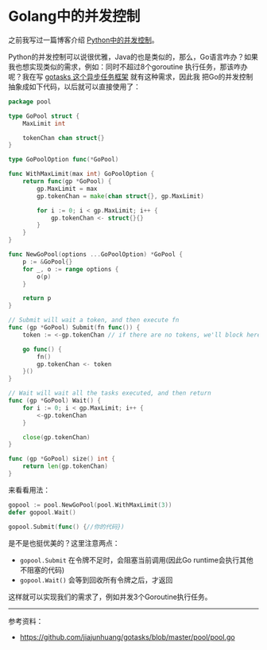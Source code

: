 # Golang中的并发控制

之前我写过一篇博客介绍 [Python中的并发控制](https://jiajunhuang.com/articles/2020_02_12-python_concurrency.md.html)。

Python的并发控制可以说很优雅，Java的也是类似的，那么，Go语言咋办？如果我也想实现类似的需求，例如：同时不超过8个goroutine
执行任务，那该咋办呢？我在写 [gotasks 这个异步任务框架](https://github.com/jiajunhuang/gotasks) 就有这种需求，因此我
把Go的并发控制抽象成如下代码，以后就可以直接使用了：

```go
package pool

type GoPool struct {
	MaxLimit int

	tokenChan chan struct{}
}

type GoPoolOption func(*GoPool)

func WithMaxLimit(max int) GoPoolOption {
	return func(gp *GoPool) {
		gp.MaxLimit = max
		gp.tokenChan = make(chan struct{}, gp.MaxLimit)

		for i := 0; i < gp.MaxLimit; i++ {
			gp.tokenChan <- struct{}{}
		}
	}
}

func NewGoPool(options ...GoPoolOption) *GoPool {
	p := &GoPool{}
	for _, o := range options {
		o(p)
	}

	return p
}

// Submit will wait a token, and then execute fn
func (gp *GoPool) Submit(fn func()) {
	token := <-gp.tokenChan // if there are no tokens, we'll block here

	go func() {
		fn()
		gp.tokenChan <- token
	}()
}

// Wait will wait all the tasks executed, and then return
func (gp *GoPool) Wait() {
	for i := 0; i < gp.MaxLimit; i++ {
		<-gp.tokenChan
	}

	close(gp.tokenChan)
}

func (gp *GoPool) size() int {
	return len(gp.tokenChan)
}
```

来看看用法：

```go
gopool := pool.NewGoPool(pool.WithMaxLimit(3))
defer gopool.Wait()

gopool.Submit(func() {//你的代码})
```

是不是也挺优美的？这里注意两点：

- `gopool.Submit` 在令牌不足时，会阻塞当前调用(因此Go runtime会执行其他不阻塞的代码)
- `gopool.Wait()` 会等到回收所有令牌之后，才返回

这样就可以实现我们的需求了，例如并发3个Goroutine执行任务。

---

参考资料：

- https://github.com/jiajunhuang/gotasks/blob/master/pool/pool.go
